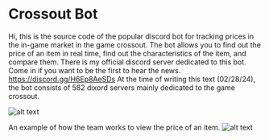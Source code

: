 # Crossout Bot
Hi, this is the source code of the popular discord bot for tracking prices in the in-game market in the game crossout. The bot allows you to find out the price of an item in real time, find out the characteristics of the item, and compare them.
There is my official discord server dedicated to this bot. Come in if you want to be the first to hear the news.
https://discord.gg/H6Ep8AeSDs
At the time of writing this text (02/28/24), the bot consists of 582 dixord servers mainly dedicated to the game crossout.

![alt text](https://imgur.com/K8PsvDH.png)

An example of how the team works to view the price of an item.
![alt text](https://imgur.com/XuSr6qr.png)
